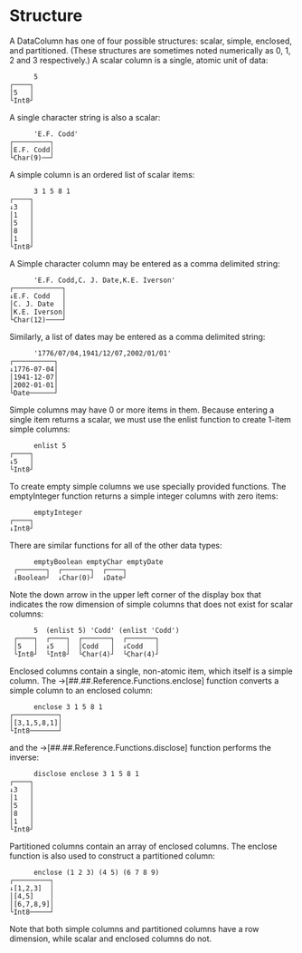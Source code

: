 # Structure

A DataColumn has one of four possible structures: scalar, simple, enclosed, and partitioned.
(These structures are sometimes noted numerically as 0, 1, 2 and 3 respectively.) A scalar column
is a single, atomic unit of data:

~~~
      5
┌────┐
│5   │
└Int8┘
~~~

A single character string is also a scalar:

~~~
      'E.F. Codd'
┌─────────┐
│E.F. Codd│
└Char(9)──┘
~~~

A simple column is an ordered list of scalar items:

~~~
      3 1 5 8 1
┌────┐
↓3   │
│1   │
│5   │
│8   │
│1   │
└Int8┘
~~~

A Simple character column may be entered as a comma delimited string:

~~~
      'E.F. Codd,C. J. Date,K.E. Iverson'
┌────────────┐
↓E.F. Codd   │
│C. J. Date  │
│K.E. Iverson│
└Char(12)────┘
~~~

Similarly, a list of dates may be entered as a comma delimited string:

~~~
      '1776/07/04,1941/12/07,2002/01/01'
┌──────────┐
↓1776-07-04│
│1941-12-07│
│2002-01-01│
└Date──────┘
~~~

Simple columns may have 0 or more items in them. Because entering a single item returns a scalar,
we must use the enlist function to create 1-item simple columns:

~~~
      enlist 5
┌────┐
↓5   │
└Int8┘
~~~

To create empty simple columns we use specially provided functions. The emptyInteger function
returns a simple integer columns with zero items:

~~~
      emptyInteger
┌────┐
↓Int8┘
~~~

There are similar functions for all of the other data types:

~~~
      emptyBoolean emptyChar emptyDate
 ┌───────┐  ┌───────┐  ┌────┐
 ↓Boolean┘  ↓Char(0)┘  ↓Date┘
~~~

Note the down arrow in the upper left corner of the display box that indicates the row dimension of
simple columns that does not exist for scalar columns:

~~~
      5  (enlist 5) 'Codd' (enlist 'Codd')
 ┌────┐  ┌────┐  ┌───────┐  ┌───────┐
 │5   │  ↓5   │  │Codd   │  ↓Codd   │
 └Int8┘  └Int8┘  └Char(4)┘  └Char(4)┘
~~~

Enclosed columns contain a single, non-atomic item, which itself is a simple column. The
→[##.##.Reference.Functions.enclose] function converts a simple column to an enclosed column:

~~~
      enclose 3 1 5 8 1
┌───────────┐
│[3,1,5,8,1]│
└Int8───────┘
~~~

and the →[##.##.Reference.Functions.disclose] function performs the inverse:

~~~
      disclose enclose 3 1 5 8 1
┌────┐
↓3   │
│1   │
│5   │
│8   │
│1   │
└Int8┘
~~~

Partitioned columns contain an array of enclosed columns. The enclose function is also used to
construct a partitioned column:

~~~
      enclose (1 2 3) (4 5) (6 7 8 9)
┌─────────┐
↓[1,2,3]  │
│[4,5]    │
│[6,7,8,9]│
└Int8─────┘
~~~

Note that both simple columns and partitioned columns have a row dimension, while scalar and
enclosed columns do not.

